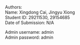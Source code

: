 Authors:<br>
Name: Xingdong Cai, Jingyu Xiong<br>
Student ID: 29211530, 29154685 <br>
Date of Submission: N/A

Admin username: admin<br>
Admin password: admin

